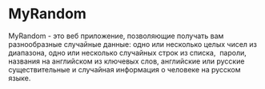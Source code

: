 # MyRandom
 MyRandom - это веб приложение, позволяющие получать вам разнообразные случайные данные: одно или несколько целых чисел из диапазона, одно или несколько случайных строк из списка,  пароли, названия на английском из ключевых слов, английские или русские существительные и случайная информация о человеке на русском языке. 
